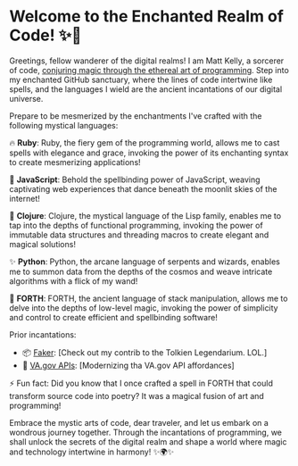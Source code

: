 
<!---
mathisto/mathisto is a ✨ special ✨ repository because its `README.md` (this file) appears on your GitHub profile.
You can click the Preview link to take a look at your changes.
--->
# Welcome to the Enchanted Realm of Code! ✨🔮

Greetings, fellow wanderer of the digital realms! I am Matt Kelly, a sorcerer of code, [conjuring magic through the ethereal art of programming](http://sarabander.github.io/sicp/html/Chapter-1.xhtml#Chapter-1). Step into my enchanted GitHub sanctuary, where the lines of code intertwine like spells, and the languages I wield are the ancient incantations of our digital universe.

Prepare to be mesmerized by the enchantments I've crafted with the following mystical languages:

🔥 **Ruby**: Ruby, the fiery gem of the programming world, allows me to cast spells with elegance and grace, invoking the power of its enchanting syntax to create mesmerizing applications!

🌟 **JavaScript**: Behold the spellbinding power of JavaScript, weaving captivating web experiences that dance beneath the moonlit skies of the internet!

🌱 **Clojure**: Clojure, the mystical language of the Lisp family, enables me to tap into the depths of functional programming, invoking the power of immutable data structures and threading macros to create elegant and magical solutions!

✨ **Python**: Python, the arcane language of serpents and wizards, enables me to summon data from the depths of the cosmos and weave intricate algorithms with a flick of my wand!

🔮 **FORTH**: FORTH, the ancient language of stack manipulation, allows me to delve into the depths of low-level magic, invoking the power of simplicity and control to create efficient and spellbinding software!

Prior incantations:
- 📦 [Faker]([https://github.com/mathisto/repo1](https://github.com/faker-ruby/faker)): [Check out my contrib to the Tolkien Legendarium. LOL.]
- 🧪 [VA.gov APIs](https://github.com/department-of-veterans-affairs/vets-api): [Modernizing tha VA.gov API affordances]

⚡ Fun fact: Did you know that I once crafted a spell in FORTH that could transform source code into poetry? It was a magical fusion of art and programming!

Embrace the mystic arts of code, dear traveler, and let us embark on a wondrous journey together. Through the incantations of programming, we shall unlock the secrets of the digital realm and shape a world where magic and technology intertwine in harmony! ✨🌍✨
